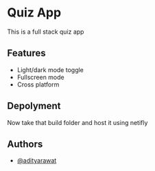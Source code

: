 
# Quiz App

This is a full stack quiz app
## Features

- Light/dark mode toggle
- Fullscreen mode
- Cross platform



## Depolyment



Now take that build folder and host it using netifly 
## Authors

- [@adityarawat](https://github.com/adityarawat1223)

